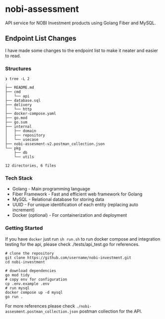 # nobi-assessment

API service for NOBI Investment products using Golang Fiber and MySQL.

## Endpoint List Changes  

I have made some changes to the endpoint list to make it neater and easier to read.

### Structures

```
❯ tree -L 2
.
├── README.md
├── cmd
│   └── api
├── database.sql
├── delivery
│   └── http
├── docker-compose.yaml
├── go.mod
├── go.sum
├── internal
│   ├── domain
│   ├── repository
│   └── usecase
├── nobi-assesment-v2.postman_collection.json
└── pkg
    ├── db
    └── utils

12 directories, 6 files
```

### Tech Stack

- Golang - Main programming language
- Fiber Framework - Fast and efficient web framework for Golang
- MySQL - Relational database for storing data
- UUID - For unique identification of each entity (replacing auto increment)
- Docker (optional) - For containerization and deployment


### Getting Started

If you have `docker` just run `sh run.sh` to run docker compose and integration testing for the api, please check ./tests/api_test.go for references.

```shell
# clone the repository
git clone https://github.com/username/nobi-investment.git
cd nobi-investment

# download dependencies
go mod tidy
# copy env for configuration
cp .env.example .env
# run mysql
docker compose up -d mysql
go run .
```

For more references please check `./nobi-assesment.postman_collection.json` postman collection for the API.
